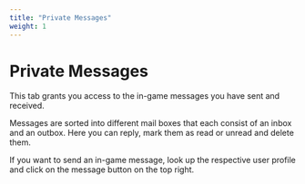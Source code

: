 ```yaml
---
title: "Private Messages"
weight: 1
---
```


# Private Messages

This tab grants you access to the in-game messages you have sent and received.

Messages are sorted into different mail boxes that each consist of an inbox and an outbox. Here you can reply, mark them as read or unread and delete them.

If you want to send an in-game message, look up the respective user profile and click on the message button on the top right.
